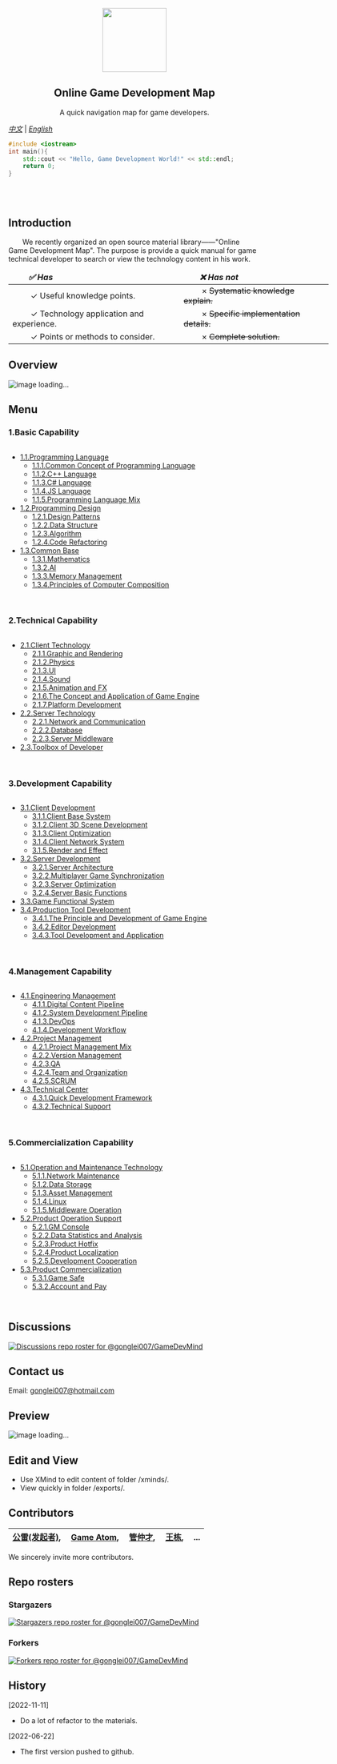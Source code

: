 <p align="center">
  <img src="images/GLTOP_logo_circle_512x512.png" height="128">
  <h2 align="center">Online Game Development Map</h2>
  <p align="center">A quick navigation map for game developers.</p>
</p>

*[中文](README.md)* | *[English](README-en.md)*

```cpp
#include <iostream>
int main(){
    std::cout << "Hello, Game Development World!" << std::endl;
    return 0;
}
```
<br/>
<br/>

## Introduction
<p>
&emsp;&emsp;We recently organized an open source material library——"Online Game Development Map". The purpose is provide a quick manual for game technical developer to search or view the technology content in his work.
<br/>
</p>

<div align="center">
    <table style="width:640px;">
        <thead style="font-weight: bold; font-style: italic;">
            <tr>
                <td>&emsp;&emsp;✅ Has &emsp;&emsp;</td>
                <td>&emsp;&emsp;❌ Has not &emsp;&emsp;</td>
            </tr>
        </thead>
        <tbody>
            <tr>
                <td>&emsp;&emsp; ✓ Useful knowledge points. &emsp;&emsp;</td>
                <td>&emsp;&emsp; × <strike>Systematic knowledge explain.</strike> &emsp;&emsp;</td>
            </tr>
            <tr>
                <td>&emsp;&emsp; ✓ Technology application and experience. &emsp;&emsp;</td>
                <td>&emsp;&emsp; × <strike>Specific implementation details.</strike> &emsp;&emsp;</td>
            </tr>
            <tr>
                <td>&emsp;&emsp; ✓ Points or methods to consider. &emsp;&emsp;</td>
                <td>&emsp;&emsp; × <strike>Complete solution.</strike> &emsp;&emsp;</td>
            </tr>
        </tbody>
    </table>
</div>


## Overview
![image loading...](exports-en/0.Overview.png)

## Menu
### 1.Basic Capability
<p>

```cpp
```

</p>

* [1.1.Programming Language](md/1.1.编程语言.md)
    * [1.1.1.Common Concept of Programming Language](mds/1.1.1.编程语言共通概念.md)
    * [1.1.2.C++ Language](mds/1.1.2.C++语言.md)
    * [1.1.3.C# Language](mds/1.1.3.C%23%E8%AF%AD%E8%A8%80.md)
    * [1.1.4.JS Language](mds/1.1.4.JS语言.md)
    * [1.1.5.Programming Language Mix](mds/1.1.5.编程语言综合.md)
* [1.2.Programming Design](mds/1.2.程序设计.md)
    * [1.2.1.Design Patterns](mds/1.2.1.设计模式.md)
    * [1.2.2.Data Structure](mds/1.2.2.数据结构.md)
    * [1.2.3.Algorithm](mds/1.2.3.算法.md)
    * [1.2.4.Code Refactoring](mds/1.2.4.代码重构.md)
* [1.3.Common Base](mds/1.3.通用基础.md)
    * [1.3.1.Mathematics](mds/1.3.1.数学.md)
    * [1.3.2.AI](mds/1.3.2.人工智能.md)
    * [1.3.3.Memory Management](mds/1.3.3.内存管理.md)
    * [1.3.4.Principles of Computer Composition](mds/1.3.4.计算机组成原理.md)
<br/>

### 2.Technical Capability
<p>

```cpp
```

</p>

* [2.1.Client Technology](mds-en/2.1.Client%20Technology.md)
    * [2.1.1.Graphic and Rendering](mds/2.1.1.图形与渲染.md)
    * [2.1.2.Physics](mds/2.1.2.物理.md)
    * [2.1.3.UI](mds/2.1.3.UI.md)
    * [2.1.4.Sound](mds/2.1.4.声音.md)
    * [2.1.5.Animation and FX](mds/2.1.5.动画与特效.md)
    * [2.1.6.The Concept and Application of Game Engine](mds/2.1.6.游戏引擎概念与应用.md)
    * [2.1.7.Platform Development](mds/2.1.7.平台开发.md)
* [2.2.Server Technology](mds-en/2.2.Server%20Technology.md)
    * [2.2.1.Network and Communication](mds/2.2.1.网络与通信.md)
    * [2.2.2.Database](mds/2.2.2.数据库.md)
    * [2.2.3.Server Middleware](mds/2.2.3.服务端中间件.md)
* [2.3.Toolbox of Developer](mds/2.3.开发者工具箱.md)
<br/>

### 3.Development Capability
<p>

```cpp
```

</p>

* [3.1.Client Development](mds/3.1.客户端产品研发.md)
    * [3.1.1.Client Base System](mds/3.1.1.客户端底层通用系统.md)
    * [3.1.2.Client 3D Scene Development](mds/3.1.2.客户端3D场景开发.md)
    * [3.1.3.Client Optimization](mds/3.1.3.客户端优化.md)
    * [3.1.4.Client Network System](mds/3.1.4.客户端网络系统.md)
    * [3.1.5.Render and Effect](mds/3.1.5.效果与表现.md)
* [3.2.Server Development](mds/3.2.服务端产品研发.md)
    * [3.2.1.Server Architecture](mds/3.2.1.服务端架构.md)
    * [3.2.2.Multiplayer Game Synchronization](mds/3.2.2.网游网络同步.md)
    * [3.2.3.Server Optimization](mds/3.2.3.服务端优化.md)
    * [3.2.4.Server Basic Functions](mds/3.2.4.服务端基础功能.md)
* [3.3.Game Functional System](mds/3.3.业务层功能系统.md)
* [3.4.Production Tool Development](mds/3.4.生产工具研发.md)
    * [3.4.1.The Principle and Development of Game Engine](mds/3.4.1.游戏引擎原理与开发.md)
    * [3.4.2.Editor Development](mds/3.4.2.编辑器开发.md)
    * [3.4.3.Tool Development and Application](mds/3.4.3.工具开发与应用.md)
<br/>

### 4.Management Capability
<p>

```cpp
```

</p>

* [4.1.Engineering Management](mds/4.1.生产线研发.md)
    * [4.1.1.Digital Content Pipeline](mds/4.1.1.数字内容生产线.md)
    * [4.1.2.System Development Pipeline](mds/4.1.2.系统开发生产线.md)
    * [4.1.3.DevOps](mds/4.1.3.DevOps.md)
    * [4.1.4.Development Workflow](mds/4.1.4.开发工作流.md)
* [4.2.Project Management](mds-en/4.2.Project%20Management.md)
    * [4.2.1.Project Management Mix](mds/4.2.1.项目管理综合.md)
    * [4.2.2.Version Management](mds/4.2.2.版本管理.md)
    * [4.2.3.QA](mds/4.2.3.质量保证.md)
    * [4.2.4.Team and Organization](mds/4.2.4.团队与组织.md)
    * [4.2.5.SCRUM](mds/4.2.5.SCRUM.md)
* [4.3.Technical Center](mds/4.3.技术中台.md)
    * [4.3.1.Quick Development Framework](mds/4.3.1.游戏开发支持.md)
    * [4.3.2.Technical Support](mds/4.3.1.游戏开发支持.md)
<br/>
        
### 5.Commercialization Capability
<p>

```cpp
```

</p>

* [5.1.Operation and Maintenance Technology](mds/5.1.运维技术.md)
    * [5.1.1.Network Maintenance](mds/5.1.1.网络维护.md)
    * [5.1.2.Data Storage](mds/5.1.2.数据存储.md)
    * [5.1.3.Asset Management](mds/5.1.3.资产管理.md)
    * [5.1.4.Linux](mds/5.1.4.Linux系统.md)
    * [5.1.5.Middleware Operation](mds/5.1.5.中间件.md)
* [5.2.Product Operation Support](mds/5.2.产品运营支持.md)
    * [5.2.1.GM Console](mds/5.2.1.GM后台.md)
    * [5.2.2.Data Statistics and Analysis](mds/5.2.2.数据统计分析.md)
    * [5.2.3.Product Hotfix](mds/5.2.3.产品热更新.md)
    * [5.2.4.Product Localization](mds/5.2.4.产品本地化.md)
    * [5.2.5.Development Cooperation](mds/5.2.5.开发配合.md)
* [5.3.Product Commercialization](mds/5.3.产品商业化.md)
    * [5.3.1.Game Safe](mds/5.3.1.游戏安全.md)
    * [5.3.2.Account and Pay](mds/5.3.2.帐号与支付.md)
<br/>

## Discussions

[![Discussions repo roster for @gonglei007/GameDevMind](https://reporoster.com/stars/gonglei007/GameDevMind)](https://github.com/gonglei007/GameDevMind/discussions)

## Contact us
Email: gonglei007@hotmail.com

## Preview
![image loading...](overview/overview-h.png)

## Edit and View
* Use XMind to edit content of folder /xminds/.<br/>
* View quickly in folder /exports/.

## Contributors

| [公雷(发起者)](https://github.com/gonglei007),&emsp; [Game Atom](https://github.com/gameatom),&emsp; [管仲才](https://github.com/guanzhongcai),&emsp; [王栋](https://github.com/wangdng),&emsp; ... |
| :---: |

We sincerely invite more contributors.

## Repo rosters
### Stargazers
[![Stargazers repo roster for @gonglei007/GameDevMind](https://reporoster.com/stars/gonglei007/GameDevMind)](https://github.com/gonglei007/GameDevMind/stargazers)
<br/>
### Forkers
[![Forkers repo roster for @gonglei007/GameDevMind](https://reporoster.com/forks/gonglei007/GameDevMind)](https://github.com/gonglei007/GameDevMind/network/members)


## History

<div>

[2022-11-11]<br/>
* Do a lot of refactor to the materials.<br/>

</div>

<div>

[2022-06-22]<br/>
* The first version pushed to github.

</div>

